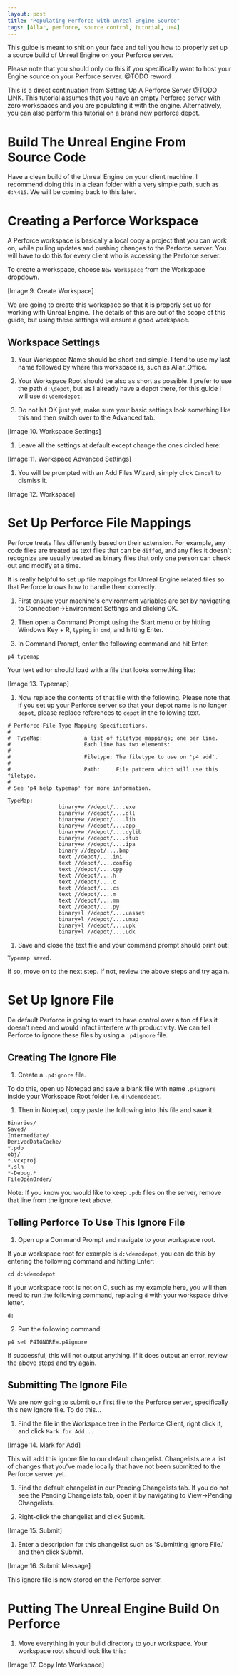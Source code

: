 ```yaml
---
layout: post
title: "Populating Perforce with Unreal Engine Source"
tags: [Allar, perforce, source control, tutorial, ue4]
---
```


This guide is meant to shit on your face and tell you how to properly set up a source build of Unreal Engine on your Perforce server.

Please note that you should only do this if you specifically want to host your Engine source on your Perforce server. @TODO reword

This is a direct continuation from Setting Up A Perforce Server @TODO LINK. This tutorial assumes that you have an empty Perforce server with zero workspaces and you are populating it with the engine. Alternatively, you can also perform this tutorial on a brand new perforce depot. 

# Build The Unreal Engine From Source Code

Have a clean build of the Unreal Engine on your client machine. I recommend doing this in a clean folder with a very simple path, such as `d:\415`. We will be coming back to this later.

# Creating a Perforce Workspace

A Perforce workspace is basically a local copy a project that you can work on, while pulling updates and pushing changes to the Perforce server. You will have to do this for every client who is accessing the Perforce server.

To create a workspace, choose `New Workspace` from the Workspace dropdown.

[Image 9. Create Workspace]

We are going to create this workspace so that it is properly set up for working with Unreal Engine. The details of this are out of the scope of this guide, but using these settings will ensure a good workspace.

## Workspace Settings

1. Your Workspace Name should be short and simple. I tend to use my last name followed by where this workspace is, such as Allar_Office.

1. Your Workspace Root should be also as short as possible. I prefer to use the path `d:\depot`, but as I already have a depot there, for this guide I will use `d:\demodepot`.

1. Do not hit OK just yet, make sure your basic settings look something like this and then switch over to the Advanced tab.

[Image 10. Workspace Settings]

1. Leave all the settings at default except change the ones circled here:

[Image 11. Workspace Advanced Settings]

1. You will be prompted with an Add Files Wizard, simply click `Cancel` to dismiss it.

[Image 12. Workspace]

# Set Up Perforce File Mappings

Perforce treats files differently based on their extension. For example, any code files are treated as text files that can be `diffed`, and any files it doesn't recognize are usually treated as binary files that only one person can check out and modify at a time.

It is really helpful to set up file mappings for Unreal Engine related files so that Perforce knows how to handle them correctly.

1. First ensure your machine's environment variables are set by navigating to Connection->Environment Settings and clicking OK.

1. Then open a Command Prompt using the Start menu or by hitting Windows Key + R, typing in `cmd`, and hitting Enter.

1. In Command Prompt, enter the following command and hit Enter:

`p4 typemap`

Your text editor should load with a file that looks something like:

[Image 13. Typemap]

1. Now replace the contents of that file with the following. Please note that if you set up your Perforce server so that your depot name is no longer `depot`, please replace references to `depot` in the following text.

```
# Perforce File Type Mapping Specifications.
#
#  TypeMap:             a list of filetype mappings; one per line.
#                       Each line has two elements:
#
#                       Filetype: The filetype to use on 'p4 add'.
#
#                       Path:     File pattern which will use this filetype.
#
# See 'p4 help typemap' for more information.

TypeMap:
                binary+w //depot/....exe
                binary+w //depot/....dll
                binary+w //depot/....lib
                binary+w //depot/....app
                binary+w //depot/....dylib
                binary+w //depot/....stub
                binary+w //depot/....ipa
                binary //depot/....bmp
                text //depot/....ini
                text //depot/....config
                text //depot/....cpp
                text //depot/....h
                text //depot/....c
                text //depot/....cs
                text //depot/....m
                text //depot/....mm
                text //depot/....py
                binary+l //depot/....uasset
                binary+l //depot/....umap
                binary+l //depot/....upk
                binary+l //depot/....udk
```

1. Save and close the text file and your command prompt should print out:

`Typemap saved.`

If so, move on to the next step. If not, review the above steps and try again.

# Set Up Ignore File

De default Perforce is going to want to have control over a ton of files it doesn't need and would infact interfere with productivity. We can tell Perforce to ignore these files by using a `.p4ignore` file.

## Creating The Ignore File

1. Create a `.p4ignore` file.

To do this, open up Notepad and save a blank file with name `.p4ignore` inside your Workspace Root folder i.e. `d:\demodepot`.

1. Then in Notepad, copy paste the following into this file and save it:

```
Binaries/
Saved/
Intermediate/
DerivedDataCache/
*.pdb
obj/
*.vcxproj
*.sln
*-Debug.*
FileOpenOrder/
```

Note: If you know you would like to keep `.pdb` files on the server, remove that line from the ignore text above.

## Telling Perforce To Use This Ignore File

1. Open up a Command Prompt and navigate to your workspace root.

If your workspace root for example is `d:\demodepot`, you can do this by entering the following command and hitting Enter:

`cd d:\demodepot`

If your workspace root is not on C, such as my example here, you will then need to run the following command, replacing `d` with your workspace drive letter.

`d:`

2. Run the following command:

`p4 set P4IGNORE=.p4ignore`

If successful, this will not output anything. If it does output an error, review the above steps and try again.

## Submitting The Ignore File

We are now going to submit our first file to the Perforce server, specifically this new ignore file. To do this...

1. Find the file in the Workspace tree in the Perforce Client, right click it, and click `Mark for Add...`

[Image 14. Mark for Add]

This will add this ignore file to our default changelist. Changelists are a list of changes that you've made locally that have not been submitted to the Perforce server yet.

1. Find the default changelist in our Pending Changelists tab. If you do not see the Pending Changelists tab, open it by navigating to View->Pending Changelists.

1. Right-click the changelist and click Submit.

[Image 15. Submit]

1. Enter a description for this changelist such as 'Submitting Ignore File.' and then click Submit.

[Image 16. Submit Message]

This ignore file is now stored on the Perforce server.

# Putting The Unreal Engine Build On Perforce

1. Move everything in your build directory to your workspace. Your workspace root should look like this:

[Image 17. Copy Into Workspace]
